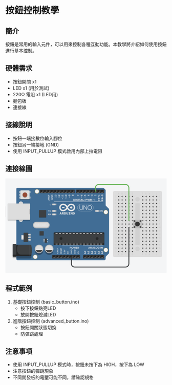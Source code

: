 # 按鈕控制教學

## 簡介
按鈕是常用的輸入元件，可以用來控制各種互動功能。本教學將介紹如何使用按鈕進行基本控制。

## 硬體需求
- 按鈕開關 x1
- LED x1 (用於測試)
- 220Ω 電阻 x1 (LED用)
- 麵包板
- 連接線

## 接線說明
- 按鈕一端接數位輸入腳位
- 按鈕另一端接地 (GND)
- 使用 INPUT_PULLUP 模式啟用內部上拉電阻

## 連接線圖
![按鈕連接線圖](./images/basic_button.png)

## 程式範例
1. 基礎按鈕控制 (basic_button.ino)
   - 按下按鈕點亮LED
   - 放開按鈕熄滅LED
2. 進階按鈕控制 (advanced_button.ino)
   - 按鈕開關狀態切換
   - 防彈跳處理

## 注意事項
- 使用 INPUT_PULLUP 模式時，按鈕未按下為 HIGH，按下為 LOW
- 注意按鈕的彈跳現象
- 不同開發板的電壓可能不同，請確認規格